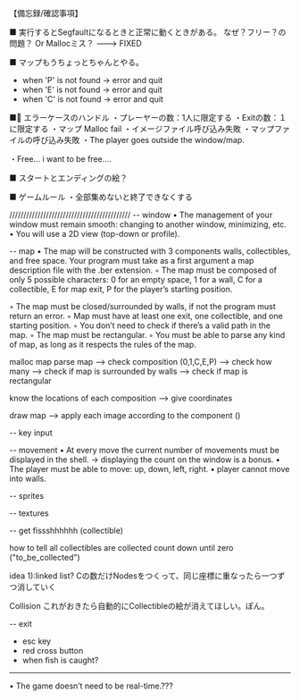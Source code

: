 【備忘録/確認事項】

■ 実行するとSegfaultになるときと正常に動くときがある。
	なぜ？フリー？の問題？ Or Mallocミス？ ---> FIXED


■ マップもうちょっとちゃんとやる。
- when 'P' is not found -> error and quit
- when 'E' is not found -> error and quit
- when 'C' is not found -> error and quit

■ エラーケースのハンドル
・プレーヤーの数：1人に限定する
・Exitの数：１に限定する
・マップ Malloc fail
・イメージファイル呼び込み失敗
・マップファイルの呼び込み失敗
・The player goes outside the window/map. 

・Free... i want to be free....

■ スタートとエンディングの絵？

■ ゲームルール
・全部集めないと終了できなくする


///////////////////////////////////////////
-- window
• The management of your window must remain smooth: changing to another window, minimizing, etc.
• You will use a 2D view (top-down or profile).

-- map
• The map will be constructed with 3 components walls, collectibles, and free space.
Your program must take as a first argument a map description file with the .ber
extension.
◦ The map must be composed of only 5 possible characters: 
0 for an empty space,
1 for a wall,
C for a collectible,
E for map exit,
P for the player’s starting position.

◦ The map must be closed/surrounded by walls, if not the program must return an error.
◦ Map must have at least one exit, one collectible, and one starting position.
◦ You don’t need to check if there’s a valid path in the map.
◦ The map must be rectangular.
◦ You must be able to parse any kind of map, as long as it respects the rules of the map.


malloc map
parse map 
	--> check composition (0,1,C,E,P) 
	--> check how many
	--> check if map is surrounded by walls
	--> check if map is rectangular

know the locations of each composition
	--> give coordinates

draw map
	--> apply each image according to the component		()

-- key input

-- movement
• At every move the current number of movements must be displayed in the shell.
	-> displaying the count on the window is a bonus.
• The player must be able to move: up, down, left, right.
• player cannot move into walls.


-- sprites


-- textures


-- get fissshhhhhh (collectible)

how to tell all collectibles are collected
count down until zero ("to_be_collected")


idea 1):linked list?
Cの数だけNodesをつくって、同じ座標に重なったら一つずつ消していく


Collision
これがおきたら自動的にCollectibleの絵が消えてほしい。ぽん。


-- exit
- esc key
- red cross button
- when fish is caught?



-----------------

• The game doesn’t need to be real-time.???



